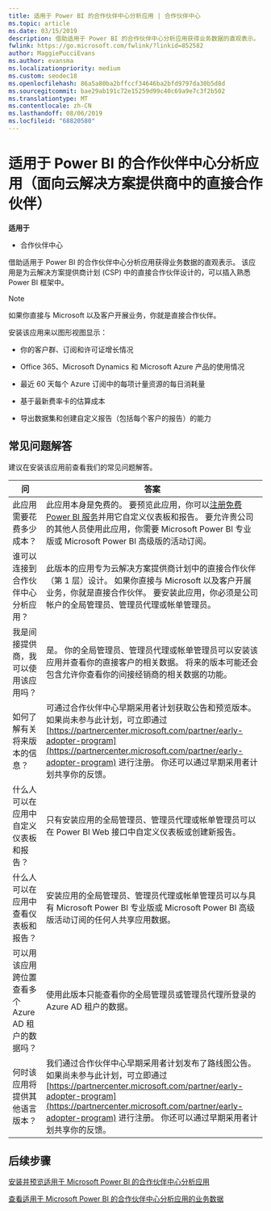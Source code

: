 ```yaml
---
title: 适用于 Power BI 的合作伙伴中心分析应用 | 合作伙伴中心
ms.topic: article
ms.date: 03/15/2019
description: 借助适用于 Power BI 的合作伙伴中心分析应用获得业务数据的直观表示。
fwlink: https://go.microsoft.com/fwlink/?linkid=852582
author: MaggiePucciEvans
ms.author: evansma
ms.localizationpriority: medium
ms.custom: seodec18
ms.openlocfilehash: 86a5a80ba2bffccf34646ba2bfd9797da30b5d8d
ms.sourcegitcommit: bae29ab191c72e15259d99c40c69a9e7c3f2b502
ms.translationtype: MT
ms.contentlocale: zh-CN
ms.lasthandoff: 08/06/2019
ms.locfileid: "68820580"
---
```

# <a name="partner-center-analytics-app-for-power-bi-direct-partners-in-csp"></a>适用于 Power BI 的合作伙伴中心分析应用（面向云解决方案提供商中的直接合作伙伴）

**适用于**

- 合作伙伴中心

借助适用于 Power BI 的合作伙伴中心分析应用获得业务数据的直观表示。 该应用是为云解决方案提供商计划 (CSP) 中的直接合作伙伴设计的，可以插入熟悉 Power BI 框架中。 

> [!NOTE]  
> 如果你直接与 Microsoft 以及客户开展业务，你就是直接合作伙伴。 

安装该应用来以图形视图显示： 

-   你的客户群、订阅和许可证增长情况

-   Office 365、Microsoft Dynamics 和 Microsoft Azure 产品的使用情况

-   最近 60 天每个 Azure 订阅中的每项计量资源的每日消耗量

-   基于最新费率卡的估算成本

-   导出数据集和创建自定义报告（包括每个客户的报告）的能力

## <a name="frequently-asked-questions"></a>常见问题解答

建议在安装该应用前查看我们的常见问题解答。 

| **问** | **答案** |
| --- | ---------- |
| 此应用需要花费多少成本？ | 此应用本身是免费的。 要预览此应用，你可以[注册免费 Power BI 服务](https://go.microsoft.com/fwlink/p/?linkid=845347)并用它自定义仪表板和报告。 要允许贵公司的其他人员使用此应用，你需要 Microsoft Power BI 专业版或 Microsoft Power BI 高级版的活动订阅。 |
| 谁可以连接到合作伙伴中心分析应用？ | 此版本的应用专为云解决方案提供商计划中的直接合作伙伴（第 1 层）设计。 如果你直接与 Microsoft 以及客户开展业务，你就是直接合作伙伴。 要安装此应用，你必须是公司帐户的全局管理员、管理员代理或帐单管理员。 |
| 我是间接提供商，我可以使用该应用吗？ | 是。 你的全局管理员、管理员代理或帐单管理员可以安装该应用并查看你的直接客户的相关数据。 将来的版本可能还会包含允许你查看你的间接经销商的相关数据的功能。 |
| 如何了解有关将来版本的信息？ | 可通过合作伙伴中心早期采用者计划获取公告和预览版本。 如果尚未参与此计划，可立即通过 [https://partnercenter.microsoft.com/partner/early-adopter-program](https://partnercenter.microsoft.com/partner/early-adopter-program) 进行注册。 你还可以通过早期采用者计划共享你的反馈。 |
| 什么人可以在应用中自定义仪表板和报告？ | 只有安装应用的全局管理员、管理员代理或帐单管理员可以在 Power BI Web 接口中自定义仪表板或创建新报告。 |
| 什么人可以在应用中查看仪表板和报告？ | 安装应用的全局管理员、管理员代理或帐单管理员可以与具有 Microsoft Power BI 专业版或 Microsoft Power BI 高级版活动订阅的任何人共享应用数据。 |
| 可以用该应用跨位置查看多个 Azure AD 租户的数据吗？ | 使用此版本只能查看你的全局管理员或管理员代理所登录的 Azure AD 租户的数据。 | 
| 何时该应用将提供其他语言版本？ | 我们通过合作伙伴中心早期采用者计划发布了路线图公告。 如果尚未参与此计划，可立即通过 [https://partnercenter.microsoft.com/partner/early-adopter-program](https://partnercenter.microsoft.com/partner/early-adopter-program) 进行注册。 你还可以通过早期采用者计划共享你的反馈。 | 



## <a name="next-steps"></a>后续步骤

[安装并预览适用于 Microsoft Power BI 的合作伙伴中心分析应用](power-bi-app-for-direct-partners-install.md)

[查看适用于 Microsoft Power BI 的合作伙伴中心分析应用的业务数据](power-bi-app-for-direct-partners-use.md)
